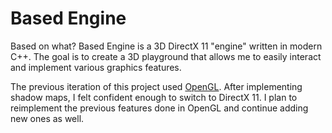 # Based Engine

Based on what? Based Engine is a 3D DirectX 11 "engine" written in modern C++. The goal is to create a 3D playground that allows me to easily interact and implement various graphics features.

The previous iteration of this project used [OpenGL](https://github.com/matekdev/based-engine-opengl). After implementing shadow maps, I felt confident enough to switch to DirectX 11. I plan to reimplement the previous features done in OpenGL and continue adding new ones as well.
